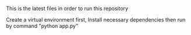 This is the latest files in order to run this repository

Create a virtual environment first,
Install necessary dependencies
then run by command "python app.py"
